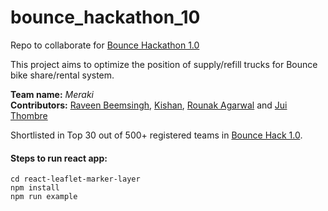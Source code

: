 # bounce_hackathon_10
Repo to collaborate for [Bounce Hackathon 1.0](https://www.hackerearth.com/challenges/hackathon/bounce-hackathon/)  

This project aims to optimize the position of supply/refill trucks for Bounce bike share/rental system.  

**Team name:** _Meraki_  
**Contributors:** [Raveen Beemsingh](https://github.com/raveenb/), [Kishan](https://github.com/kishi001), [Rounak Agarwal](https://github.com/agarwalrounak) and [Jui Thombre](https://github.com/jui2010)  

Shortlisted in Top 30 out of 500+ registered teams in [Bounce Hack 1.0](https://www.hackerearth.com/challenges/hackathon/bounce-hackathon/).

#### Steps to run react app:  
```
cd react-leaflet-marker-layer  
npm install  
npm run example  
```